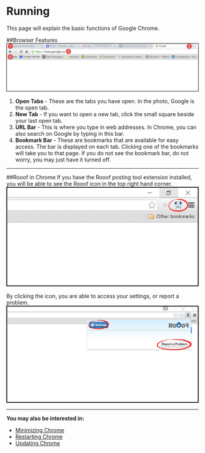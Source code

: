# Running

This page will explain the basic functions of Google Chrome.

##Browser Features
![](chrome1.jpg)

1. **Open Tabs** - These are the tabs you have open. In the photo, Google is the open tab.
2. **New Tab** - If you want to open a new tab, click the small square beside your last open tab.
3. **URL Bar** - This is where you type in web addresses. In Chrome, you can also search on Google by typing in this bar.
4. **Bookmark Bar** - These are bookmarks that are available for easy access. The bar is displayed on each tab. Clicking one of the bookmarks will take you to that page. If you do not see the bookmark bar, do not worry, you may just have it turned off.<br>

---

##Rooof in Chrome
If you have the Rooof posting tool extension installed, you will be able to see the Rooof icon in the top right hand corner.
![](chrome2.jpg)

By clicking the icon, you are able to access your settings, or report a problem.
![](chrome3.jpg)

---

**You may also be interested in:**
- [Minimizing Chrome](http://docs.rooof.com/minimizingchrome_md.html)
- [Restarting Chrome](http://docs.rooof.com/restartingchrome_md.html)
- [Updating Chrome](http://docs.rooof.com/updatingchrome_md.html)
